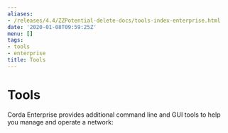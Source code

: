 ```yaml
---
aliases:
- /releases/4.4/ZZPotential-delete-docs/tools-index-enterprise.html
date: '2020-01-08T09:59:25Z'
menu: []
tags:
- tools
- enterprise
title: Tools
---
```



# Tools

Corda Enterprise provides additional command line and GUI tools to help you manage and operate a network:



